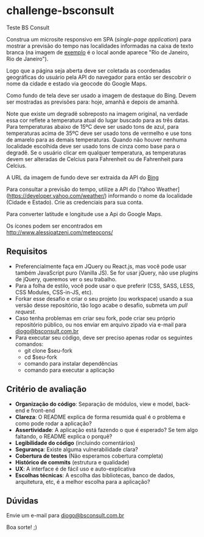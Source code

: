 # challenge-bsconsult
Teste BS Consult


Construa um microsite responsivo em SPA (_single-page application_) para mostrar a previsão do tempo nas localidades informadas na caixa de texto branca (na imagem de [exemplo](./exemplo_teste.png) é o local aonde aparece "Rio de Janeiro, Rio de Janeiro").

Logo que a página seja aberta deve ser coletada as coordenadas geográficas do usuário pela API do navegador para então ser descobrir o nome da cidade e estado via geocode do Google Maps.

Como fundo de tela deve ser usado a imagem de destaque do Bing. Devem ser mostradas as previsões para: hoje, amanhã e depois de amanhã.

Note que existe um degradê sobreposto na imagem original, na verdade essa cor reflete a temperatura atual do lugar buscado para as três datas. Para temperaturas abaixo de 15ºC deve ser usado tons de azul, para temperaturas acima de 35ºC deve ser usado tons de vermelho e use tons de amarelo para as demais temperaturas. Quando não houver nenhuma localidade escolhida deve ser usado tons de cinza como base para o degradê. Se o usuário clicar em qualquer temperatura, as temperaturas devem ser alteradas de Celcius para Fahrenheit ou de Fahrenheit para Celcius.

A URL da imagem de fundo deve ser extraida da API do [Bing](https://www.bing.com/HPImageArchive.aspx?format=js&idx=0&n=1&mkt=pt-BR)

Para consultar a previsão do tempo, utilize a API do [Yahoo Weather] (https://developer.yahoo.com/weather/) informando o nome da localidade (Cidade e Estado). Crie as credenciais para sua conta.

Para converter latitude e longitude use a Api do Google Maps.

Os ícones podem ser encontrados em http://www.alessioatzeni.com/meteocons/

## Requisitos

-   Preferencialmente faça em JQuery ou React.js, mas você pode usar também JavaScript puro (Vanilla JS). Se for usar jQuery, não use plugins de jQuery, queremos ver o seu trabalho.
-   Para a folha de estilo, você pode usar o que preferir (CSS, SASS, LESS, CSS Modules, CSS-in-JS, etc).
-   Forkar esse desafio e criar o seu projeto (ou workspace) usando a sua versão desse repositório, tão logo acabe o desafio, submeta um _pull request_.
-   Caso tenha problemas em criar seu fork, pode criar seu próprio repositório público, ou nos enviar em arquivo zipado via e-mail para diogo@bsconsult.com.br
-   Para executar seu código, deve ser preciso apenas rodar os seguintes comandos:
    -   git clone \$seu-fork
    -   cd \$seu-fork
    -   comando para instalar dependências
    -   comando para executar a aplicação

## Critério de avaliação

-   **Organização do código**: Separação de módulos, view e model, back-end e front-end
-   **Clareza**: O README explica de forma resumida qual é o problema e como pode rodar a aplicação?
-   **Assertividade**: A aplicação está fazendo o que é esperado? Se tem algo faltando, o README explica o porquê?
-   **Legibilidade do código** (incluindo comentários)
-   **Segurança**: Existe alguma vulnerabilidade clara?
-   **Cobertura de testes** (Não esperamos cobertura completa)
-   **Histórico de commits** (estrutura e qualidade)
-   **UX**: A interface é de fácil uso e auto-explicativa
-   **Escolhas técnicas**: A escolha das bibliotecas, banco de dados, arquitetura, etc, é a melhor escolha para a aplicação?

## Dúvidas
Envie um e-mail para diogo@bsconsult.com.br

Boa sorte! ;)


